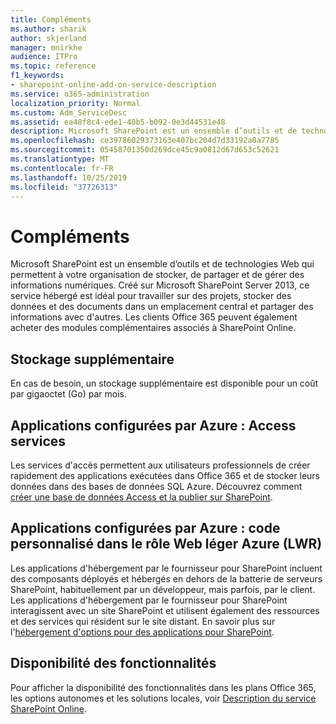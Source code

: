 ```yaml
---
title: Compléments
ms.author: sharik
author: skjerland
manager: mnirkhe
audience: ITPro
ms.topic: reference
f1_keywords:
- sharepoint-online-add-on-service-description
ms.service: o365-administration
localization_priority: Normal
ms.custom: Adm_ServiceDesc
ms.assetid: ea48f8c4-ede1-40b5-b092-0e3d44531e48
description: Microsoft SharePoint est un ensemble d’outils et de technologies Web qui permettent à votre organisation de stocker, de partager et de gérer des informations numériques. Créé sur Microsoft SharePoint Server 2013, ce service hébergé est idéal pour travailler sur des projets, stocker des données et des documents dans un emplacement central et partager des informations avec d'autres. Les clients Office 365 peuvent également acheter des modules complémentaires associés à SharePoint Online.
ms.openlocfilehash: ce39786029373163e407bc204d7d33192a0a7785
ms.sourcegitcommit: 05458701350d269dce45c9a0812d67d653c52621
ms.translationtype: MT
ms.contentlocale: fr-FR
ms.lasthandoff: 10/25/2019
ms.locfileid: "37726313"
---
```

# <a name="add-ons"></a>Compléments

Microsoft SharePoint est un ensemble d’outils et de technologies Web qui permettent à votre organisation de stocker, de partager et de gérer des informations numériques. Créé sur Microsoft SharePoint Server 2013, ce service hébergé est idéal pour travailler sur des projets, stocker des données et des documents dans un emplacement central et partager des informations avec d'autres. Les clients Office 365 peuvent également acheter des modules complémentaires associés à SharePoint Online.
  
## <a name="additional-storage"></a>Stockage supplémentaire

En cas de besoin, un stockage supplémentaire est disponible pour un coût par gigaoctet (Go) par mois.
  
## <a name="azure-provisioned-apps-access-services"></a>Applications configurées par Azure : Access services

Les services d'accès permettent aux utilisateurs professionnels de créer rapidement des applications exécutées dans Office 365 et de stocker leurs données dans des bases de données SQL Azure. Découvrez comment [créer une base de données Access et la publier sur SharePoint](https://go.microsoft.com/fwlink/p/?LinkID=393754).
  
## <a name="azure-provisioned-apps-custom-code-in-azure-lightweight-web-role-lwr"></a>Applications configurées par Azure : code personnalisé dans le rôle Web léger Azure (LWR)

Les applications d'hébergement par le fournisseur pour SharePoint incluent des composants déployés et hébergés en dehors de la batterie de serveurs SharePoint, habituellement par un développeur, mais parfois, par le client. Les applications d'hébergement par le fournisseur pour SharePoint interagissent avec un site SharePoint et utilisent également des ressources et des services qui résident sur le site distant. En savoir plus sur l'[hébergement d'options pour des applications pour SharePoint](https://go.microsoft.com/fwlink/?LinkId=271314).
  
## <a name="feature-availability"></a>Disponibilité des fonctionnalités

Pour afficher la disponibilité des fonctionnalités dans les plans Office 365, les options autonomes et les solutions locales, voir [Description du service SharePoint Online](sharepoint-online-service-description.md).
  